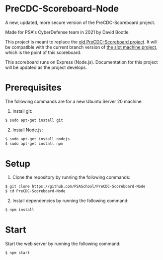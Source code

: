 # PreCDC-Scoreboard-Node
A new, updated, more secure version of the PreCDC-Scoreboard project.

Made for PSA's CyberDefense team in 2021 by David Bootle.

This project is meant to replace the [old PreCDC-Scoreboard project](https://github.com/PSASchool/PreCDC-Scoreboard). It will be compatible with the current branch version of [the slot machine project](https://github.com/PSASchool/Python-Slots), which is the point of this scoreboard. 

This scoreboard runs on Express (Node.js). Documentation for this project will be updated as the project develops.

# Prerequisites
The following commands are for a new Ubuntu Server 20 machine.

1. Install git:

```bash
$ sudo apt-get install git
```

2. Install Node.js:

```bash
$ sudo apt-get install nodejs
$ sudo apt-get install npm
```

# Setup
1. Clone the repository by running the following commands:

```bash
$ git clone https://github.com/PSASchool/PreCDC-Scoreboard-Node
$ cd PreCDC-Scoreboard-Node
```

2. Install dependencies by running the following command:
```bash
$ npm install
```

# Start
Start the web server by running the following command:

```bash
$ npm start
```

